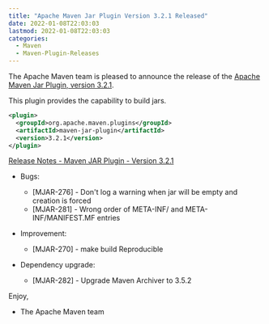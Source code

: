 ```yaml
---
title: "Apache Maven Jar Plugin Version 3.2.1 Released"
date: 2022-01-08T22:03:03
lastmod: 2022-01-08T22:03:03
categories:
  - Maven
  - Maven-Plugin-Releases
---
```

The Apache Maven team is pleased to announce the release of the 
[Apache Maven Jar Plugin, version 3.2.1](https://maven.apache.org/plugins/maven-jar-plugin/).

This plugin provides the capability to build jars.

```xml
<plugin>
  <groupId>org.apache.maven.plugins</groupId>
  <artifactId>maven-jar-plugin</artifactId>
  <version>3.2.1</version>
</plugin>
```

<!-- more -->

[Release Notes - Maven JAR Plugin - Version 3.2.1](https://issues.apache.org/jira/secure/ReleaseNote.jspa?projectId=12317526&version=12348050)

* Bugs:
 
  * [MJAR-276] - Don't log a warning when jar will be empty and creation is forced
  * [MJAR-281] - Wrong order of META-INF/ and META-INF/MANIFEST.MF entries

* Improvement:
 
  * [MJAR-270] - make build Reproducible

* Dependency upgrade:
 
  * [MJAR-282] - Upgrade Maven Archiver to 3.5.2

Enjoy,

- The Apache Maven team
